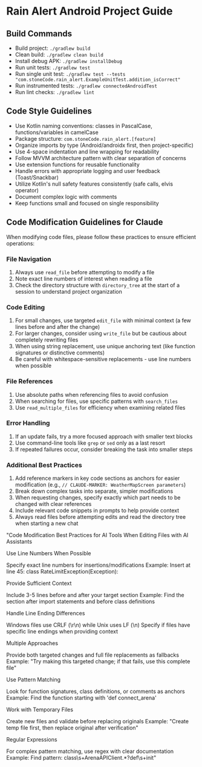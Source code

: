 # Rain Alert Android Project Guide

## Build Commands
- Build project: `./gradlew build`
- Clean build: `./gradlew clean build`
- Install debug APK: `./gradlew installDebug`
- Run unit tests: `./gradlew test`
- Run single unit test: `./gradlew test --tests "com.stoneCode.rain_alert.ExampleUnitTest.addition_isCorrect"`
- Run instrumented tests: `./gradlew connectedAndroidTest`
- Run lint checks: `./gradlew lint`

## Code Style Guidelines
- Use Kotlin naming conventions: classes in PascalCase, functions/variables in camelCase
- Package structure: `com.stoneCode.rain_alert.[feature]`
- Organize imports by type (Android/androidx first, then project-specific)
- Use 4-space indentation and line wrapping for readability
- Follow MVVM architecture pattern with clear separation of concerns
- Use extension functions for reusable functionality
- Handle errors with appropriate logging and user feedback (Toast/Snackbar)
- Utilize Kotlin's null safety features consistently (safe calls, elvis operator)
- Document complex logic with comments
- Keep functions small and focused on single responsibility

## Code Modification Guidelines for Claude

When modifying code files, please follow these practices to ensure efficient operations:

### File Navigation
1. Always use `read_file` before attempting to modify a file
2. Note exact line numbers of interest when reading a file
3. Check the directory structure with `directory_tree` at the start of a session to understand project organization

### Code Editing
1. For small changes, use targeted `edit_file` with minimal context (a few lines before and after the change)
2. For larger changes, consider using `write_file` but be cautious about completely rewriting files
3. When using string replacement, use unique anchoring text (like function signatures or distinctive comments)
4. Be careful with whitespace-sensitive replacements - use line numbers when possible

### File References
1. Use absolute paths when referencing files to avoid confusion
2. When searching for files, use specific patterns with `search_files`
3. Use `read_multiple_files` for efficiency when examining related files

### Error Handling
1. If an update fails, try a more focused approach with smaller text blocks
2. Use command-line tools like `grep` or `sed` only as a last resort
3. If repeated failures occur, consider breaking the task into smaller steps

### Additional Best Practices
1. Add reference markers in key code sections as anchors for easier modification (e.g., `// CLAUDE-MARKER: WeatherMapScreen parameters`)
2. Break down complex tasks into separate, simpler modifications
3. When requesting changes, specify exactly which part needs to be changed with clear references
4. Include relevant code snippets in prompts to help provide context
5. Always read files before attempting edits and read the directory tree when starting a new chat

"Code Modification Best Practices for AI Tools
When Editing Files with AI Assistants

Use Line Numbers When Possible

Specify exact line numbers for insertions/modifications
Example: Insert at line 45: class RateLimitException(Exception):

Provide Sufficient Context

Include 3-5 lines before and after your target section
Example: Find the section after import statements and before class definitions

Handle Line Ending Differences

Windows files use CRLF (\r\n) while Unix uses LF (\n)
Specify if files have specific line endings when providing context

Multiple Approaches

Provide both targeted changes and full file replacements as fallbacks
Example: "Try making this targeted change; if that fails, use this complete file"

Use Pattern Matching

Look for function signatures, class definitions, or comments as anchors
Example: Find the function starting with 'def connect_arena'

Work with Temporary Files

Create new files and validate before replacing originals
Example: "Create temp file first, then replace original after verification"

Regular Expressions

For complex pattern matching, use regex with clear documentation
Example: Find pattern: class\s+ArenaAPIClient.*?def\s+init"